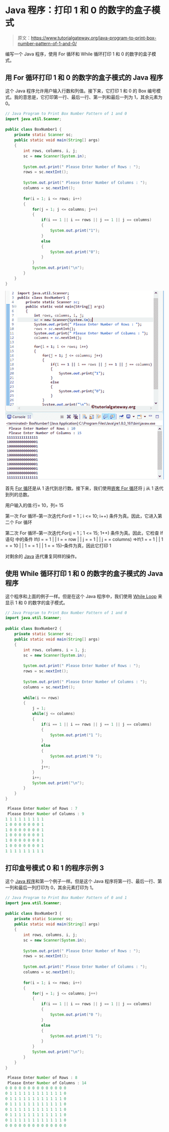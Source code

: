 # Java 程序：打印 1 和 0 的数字的盒子模式

> 原文：<https://www.tutorialgateway.org/java-program-to-print-box-number-pattern-of-1-and-0/>

编写一个 Java 程序，使用 For 循环和 While 循环打印 1 和 0 的数字的盒子模式。

## 用 For 循环打印 1 和 0 的数字的盒子模式的 Java 程序

这个 Java 程序允许用户输入行数和列值。接下来，它打印 1 和 0 的 Box 编号模式。我的意思是，它打印第一行、最后一行、第一列和最后一列为 1，其余元素为 0。

```java
// Java Program to Print Box Number Pattern of 1 and 0
import java.util.Scanner;

public class BoxNumber1 {
	private static Scanner sc;
	public static void main(String[] args) 
	{
		int rows, columns, i, j;
		sc = new Scanner(System.in);

		System.out.print(" Please Enter Number of Rows : ");
		rows = sc.nextInt();	

		System.out.print(" Please Enter Number of Columns : ");
		columns = sc.nextInt();	

		for(i = 1; i <= rows; i++)
		{
			for(j = 1; j <= columns; j++)
			{
				if(i == 1 || i == rows || j == 1 || j == columns)
				{
					System.out.print("1"); 
				}
				else
				{
					System.out.print("0"); 
				}
			}
			System.out.print("\n"); 
		}	
	}
}
```

![Java Program to Print Box Number Pattern of 1 and 0 1](img/a076c92b47193046b7df5e8b47ab9788.png)

首先 [For 循环](https://www.tutorialgateway.org/java-for-loop/)是从 1 迭代到总行数。接下来，我们使用[嵌套 For 循环](https://www.tutorialgateway.org/nested-for-loop-in-java/)将 j 从 1 迭代到列的总数。

用户输入的值:行= 10，列= 15

第一次 For 循环–第一次迭代:For(I = 1；i <= 10; i++)
条件为真。因此，它进入第二个 For 循环

第二次 For 循环–第一次迭代:For(j = 1；1 <= 15; 1++)
条件为真。因此，它检查 If 语句
中的条件 If(I = = 1 | | I = = row | | j = = 1 | | j = = columns)
=>If(1 = = 1 | | 1 = = 10 | | 1 = = 1 | | 1 = = 15)–条件为真，因此它打印 1

对剩余的 [Java](https://www.tutorialgateway.org/java-tutorial/) 迭代重复同样的操作。

## 使用 While 循环打印 1 和 0 的数字的盒子模式的 Java 程序

这个程序和上面的例子一样。但是在这个 Java 程序中，我们使用 [While Loop](https://www.tutorialgateway.org/java-while-loop/) 来显示 1 和 0 的数字的盒子模式。

```java
// Java Program to Print Box Number Pattern of 1 and 0
import java.util.Scanner;

public class BoxNumber2 {
	private static Scanner sc;
	public static void main(String[] args) 
	{
		int rows, columns, i = 1, j;
		sc = new Scanner(System.in);

		System.out.print(" Please Enter Number of Rows : ");
		rows = sc.nextInt();	

		System.out.print(" Please Enter Number of Columns : ");
		columns = sc.nextInt();	

		while(i <= rows)
		{
			j = 1;
			while(j <= columns)
			{
				if(i == 1 || i == rows || j == 1 || j == columns)
				{
					System.out.print("1 "); 
				}
				else
				{
					System.out.print("0 "); 
				}
				j++;
			}
			i++;
			System.out.print("\n"); 
		}	
	}
}
```

```java
 Please Enter Number of Rows : 7
 Please Enter Number of Columns : 9
1 1 1 1 1 1 1 1 1 
1 0 0 0 0 0 0 0 1 
1 0 0 0 0 0 0 0 1 
1 0 0 0 0 0 0 0 1 
1 0 0 0 0 0 0 0 1 
1 0 0 0 0 0 0 0 1 
1 1 1 1 1 1 1 1 1 
```

## 打印盒号模式 0 和 1 的程序示例 3

这个 [Java 程序](https://www.tutorialgateway.org/learn-java-programs/)和第一个例子一样。但是这个 Java 程序将第一行、最后一行、第一列和最后一列打印为 0，其余元素打印为 1。

```java
// Java Program to Print Box Number Pattern of 0 and 1
import java.util.Scanner;

public class BoxNumber3 {
	private static Scanner sc;
	public static void main(String[] args) 
	{
		int rows, columns, i, j;
		sc = new Scanner(System.in);

		System.out.print(" Please Enter Number of Rows : ");
		rows = sc.nextInt();	

		System.out.print(" Please Enter Number of Columns : ");
		columns = sc.nextInt();	

		for(i = 1; i <= rows; i++)
		{
			for(j = 1; j <= columns; j++)
			{
				if(i == 1 || i == rows || j == 1 || j == columns)
				{
					System.out.print("0 "); 
				}
				else
				{
					System.out.print("1 "); 
				}
			}
			System.out.print("\n"); 
		}	
	}
}
```

```java
 Please Enter Number of Rows : 8
 Please Enter Number of Columns : 14
0 0 0 0 0 0 0 0 0 0 0 0 0 0 
0 1 1 1 1 1 1 1 1 1 1 1 1 0 
0 1 1 1 1 1 1 1 1 1 1 1 1 0 
0 1 1 1 1 1 1 1 1 1 1 1 1 0 
0 1 1 1 1 1 1 1 1 1 1 1 1 0 
0 1 1 1 1 1 1 1 1 1 1 1 1 0 
0 1 1 1 1 1 1 1 1 1 1 1 1 0 
0 0 0 0 0 0 0 0 0 0 0 0 0 0 
```